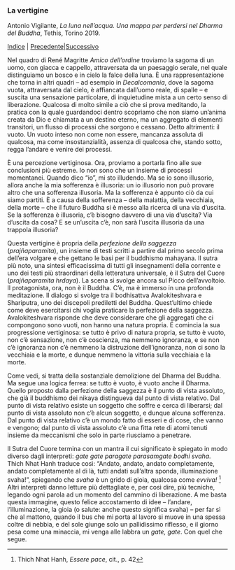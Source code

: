 <link rel="stylesheet" href="../assets/style.css">

### La vertigine

Antonio Vigilante, _La luna nell’acqua. Una mappa per perdersi nel Dharma del Buddha_, Tethis, Torino 2019.

[Indice](index.md) | [Precedente](ashoka.md)|[Successivo](la-pietra-delle-meraviglie.md)

Nel quadro di René Magritte _Amico dell’ordine_ troviamo la sagoma di un uomo, con giacca e cappello, attraversata da un paesaggio serale, nel quale distinguiamo un bosco e in cielo la falce della luna. È una rappresentazione che torna in altri quadri – ad esempio in _Decalcomania_, dove la sagoma vuota, attraversata dal cielo, è affiancata dall’uomo reale, di spalle – e suscita una sensazione particolare, di inquietudine mista a un certo senso di liberazione. Qualcosa di molto simile a ciò che si prova meditando, la pratica con la quale guardandoci dentro scopriamo che non siamo un’anima creata da Dio e chiamata a un destino eterno, ma un aggregato di elementi transitori, un flusso di processi che sorgono e cessano. Detto altrimenti: il vuoto. Un vuoto inteso non come non essere, mancanza assoluta di qualcosa, ma come insostanzialità, assenza di qualcosa che, stando sotto, regga l’andare e venire dei processi.

È una percezione vertiginosa. Ora, proviamo a portarla fino alle sue conclusioni più estreme. Io non sono che un insieme di processi momentanei. Quando dico “io”, mi sto illudendo. Ma se io sono illusorio, allora anche la mia sofferenza è illusoria: un io illusorio non può provare altro che una sofferenza illusoria. Ma la sofferenza è appunto ciò da cui siamo partiti. È a causa della sofferenza – della malattia, della vecchiaia, della morte – che il futuro Buddha si è messo alla ricerca di una via d’uscita. Se la sofferenza è illusoria, c’è bisogno davvero di una via d’uscita? Via d’uscita da cosa? E se un’uscita c’è, non sarà l’uscita illusoria da una trappola illusoria?

Questa vertigine è propria della _perfezione della saggezza_ (_prajñaparamita_), un insieme di testi scritti a partire dal primo secolo prima dell’era volgare e che gettano le basi per il buddhismo mahayana. Il sutra più noto, una sintesi efficacissima di tutti gli insegnamenti della corrente e uno dei testi più straordinari della letteratura universale, è il Sutra del Cuore (_prajñaparamita hrdaya_). La scena si svolge ancora sul Picco dell’avvoltoio. Il protagonista, ora, non è il Buddha. C’è, ma è immerso in una profonda meditazione. Il dialogo si svolge tra il bodhisattva Avalokiteshvara e Shariputra, uno dei discepoli prediletti del Buddha. Quest’ultimo chiede come deve esercitarsi chi voglia praticare la perfezione della saggezza. Avalokiteshvara risponde che deve considerare che gli aggregati che ci compongono sono vuoti, non hanno una natura propria. E comincia la sua progressione vertiginosa: se tutto è privo di natura propria, se tutto è vuoto, non c’è sensazione, non c’è coscienza, ma nemmeno ignoranza, e se non c’è ignoranza non c’è nemmeno la distruzione dell’ignoranza, non ci sono la vecchiaia e la morte, e dunque nemmeno la vittoria sulla vecchiaia e la morte.

Come vedi, si tratta della sostanziale demolizione del Dharma del Buddha. Ma segue una logica ferrea: se tutto è vuoto, è vuoto anche il Dharma. Quello proposto dalla perfezione della saggezza è il punto di vista assoluto, che già il buddhismo dei nikaya distingueva dal punto di vista relativo. Dal punto di vista relativo esiste un soggetto che soffre e cerca di liberarsi; dal punto di vista assoluto non c’è alcun soggetto, e dunque alcuna sofferenza. Dal punto di vista relativo c’è un mondo fatto di esseri e di cose, che vanno e vengono; dal punto di vista assoluto c’è una fitta rete di atomi tenuti insieme da meccanismi che solo in parte riusciamo a penetrare.

Il Sutra del Cuore termina con un mantra il cui significato è spiegato in modo diverso dagli interpreti: _gate gate paragate parasamgate bodhi svaha._ Thich Nhat Hanh traduce così: “Andato, andato, andato completamente, andato completamente al di là, tutti andati sull’altra sponda, illuminazione svaha!”, spiegando che _svaha_ è un grido di gioia, qualcosa come _evviva!_ [^65] Altri interpreti danno letture più dettagliate e, per così dire, più tecniche, legando ogni parola ad un momento del cammino di liberazione. A me basta questa immagine, questo felice accostamento di idee – l’andare, l’illuminazione, la gioia (o salute: anche questo significa svaha) – per far sì che al mattono, quando il bus che mi porta al lavoro si muove in una spessa coltre di nebbia, e del sole giunge solo un pallidissimo riflesso, e il giorno pesa come una minaccia, mi venga alle labbra un _gate, gate_. Con quel che segue.

[^65]: Thich Nhat Hanh, *Essere pace*, cit., p. 42
